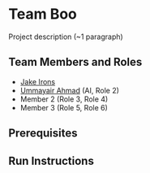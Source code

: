 # Team Boo

Project description (~1 paragraph)

## Team Members and Roles

* [Jake Irons](https://github.com/ironsj/CIS350-HW2-Irons)
* [Ummayair Ahmad](https://github.com/ummay34) (AI, Role 2)
* Member 2 (Role 3, Role 4)
* Member 3 (Role 5, Role 6)

## Prerequisites

## Run Instructions
